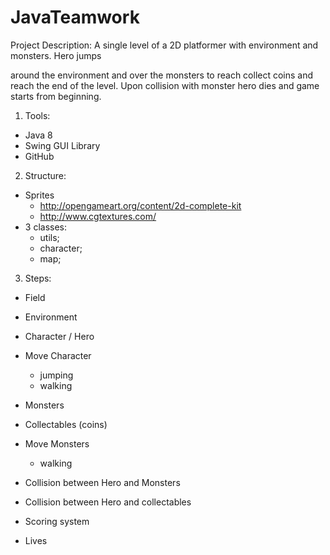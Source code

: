 JavaTeamwork
============

Project Description: A single level of a 2D platformer with environment and monsters. Hero jumps 

around the environment and over the monsters to reach collect coins and reach the end of the level.
Upon collision with monster hero dies and game starts from beginning.

1. Tools:
 - Java 8
 - Swing GUI Library
 - GitHub

2. Structure:

 - Sprites 
 	- http://opengameart.org/content/2d-complete-kit
 	- http://www.cgtextures.com/
 - 3 classes:
	- utils;
	- character;
	- map;

3. Steps:

- Field
- Environment
- Character / Hero
- Move Character
	- jumping
	- walking
- Monsters
- Collectables (coins)
- Move Monsters
	- walking

- Collision between Hero and Monsters
- Collision between Hero and collectables

- Scoring system
- Lives
